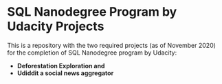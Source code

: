 # SQL Nanodegree Program by Udacity Projects

This is a repository with the two required projects (as of November 2020) for the completion of SQL Nanodegree program by Udacity:

- **Deforestation Exploration and**
- **Udiddit a social news aggregator**
